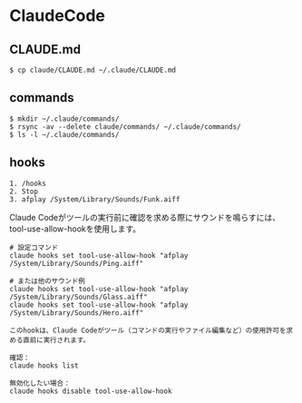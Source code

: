 # ClaudeCode

## CLAUDE.md
```
$ cp claude/CLAUDE.md ~/.claude/CLAUDE.md
```

## commands
```
$ mkdir ~/.claude/commands/
$ rsync -av --delete claude/commands/ ~/.claude/commands/
$ ls -l ~/.claude/commands/
```

## hooks
```
1. /hooks
2. Stop
3. afplay /System/Library/Sounds/Funk.aiff
```

Claude Codeがツールの実行前に確認を求める際にサウンドを鳴らすには、tool-use-allow-hookを使用します。
```
# 設定コマンド
claude hooks set tool-use-allow-hook "afplay /System/Library/Sounds/Ping.aiff"

# または他のサウンド例
claude hooks set tool-use-allow-hook "afplay /System/Library/Sounds/Glass.aiff"
claude hooks set tool-use-allow-hook "afplay /System/Library/Sounds/Hero.aiff"

このhookは、Claude Codeがツール（コマンドの実行やファイル編集など）の使用許可を求める直前に実行されます。

確認：
claude hooks list

無効化したい場合：
claude hooks disable tool-use-allow-hook
```
